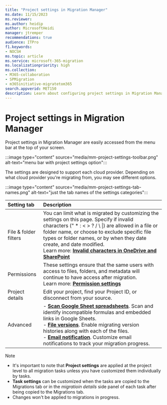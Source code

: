 ```yaml
---
title: "Project settings in Migration Manager"
ms.date: 11/15/2023
ms.reviewer: 
ms.author: heidip
author: MicrosoftHeidi
manager: jtremper
recommendations: true
audience: ITPro
f1.keywords:
- NOCSH
ms.topic: article
ms.service: microsoft-365-migration
ms.localizationpriority: high
ms.collection: 
- M365-collaboration
- SPMigration
- m365initiative-migratetom365
search.appverid: MET150
description: Learn about configuring project settings in Migration Manager.
---
```


# Project settings in Migration Manager

Project settings in Migration Manager are easily accessed from the menu bar at the top of your screen.

:::image type="content" source="media/mm-project-settings-toolbar.png" alt-text="menu bar with project settings option":::

The settings are designed to support each cloud provider. Depending on what cloud provider you're migrating from, you may see different options.

:::image type="content" source="media/mm-project-settings-tab-names.png" alt-text="just the tab names of the settings categories":::

|Setting tab|Description|
|:-----|:-----|
|File & folder filters|You can limit what is migrated by customizing the settings on this page. Specify if invalid characters  (" * : < > ? / \ \|) are allowed in a file or folder name, or choose to exclude specific file types or folder names, or by when they date create, and date modified. </br>Learn more: [**Invalid characters in OneDrive and SharePoint**](https://support.microsoft.com/en-US/office/restrictions-and-limitations-in-onedrive-and-sharepoint-64883a5d-228e-48f5-b3d2-eb39e07630fa#invalidcharacters)|
|Permissions|These settings ensure that the same users with access to files, folders, and metadata will continue to have access after migration. </br>Learn more: [**Permission settings**](mm-project-settings-permissions.md)|
|Project details|Edit your project, find your Project ID, or disconnect from your source.|
|Advanced|- [**Scan Google Sheet spreadsheets**](mm-google-sheet-scan.md). Scan and identify incompatible formulas and embedded links in Google Sheets. </br> - [**File versions**](file-versions.md). Enable migrating version histories along with each of the files. </br> - [**Email notification**](mail-notification.md). Customize email notifications to track your migration progress.|

>[!Note]
> - It's important to note that **Project settings** are applied at the project level to all migration tasks unless you have customized them individually by tasks.
> - **Task settings** can be customized when the tasks are copied to the Migrations tab or in the *migratioin details* side panel of each task after being copied to the Migrations tab.
> - Changes won't be applied to migrations in progress.
